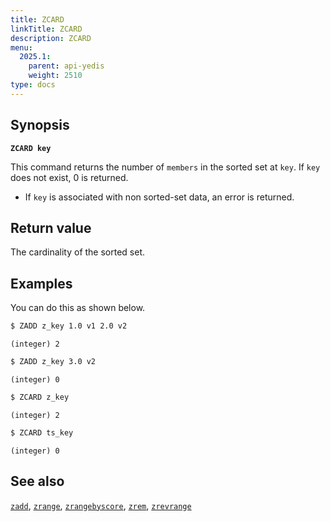 ```yaml
---
title: ZCARD
linkTitle: ZCARD
description: ZCARD
menu:
  2025.1:
    parent: api-yedis
    weight: 2510
type: docs
---
```


## Synopsis

**`ZCARD key`**

This command returns the number of `members` in the sorted set at `key`. If `key` does not exist, 0 is returned.

- If `key` is associated with non sorted-set data, an error is returned.

## Return value

The cardinality of the sorted set.

## Examples

You can do this as shown below.

```sh
$ ZADD z_key 1.0 v1 2.0 v2
```

```
(integer) 2
```

```sh
$ ZADD z_key 3.0 v2
```

```
(integer) 0
```

```sh
$ ZCARD z_key
```

```
(integer) 2
```

```sh
$ ZCARD ts_key
```

```
(integer) 0
```

## See also

[`zadd`](../zadd/), [`zrange`](../zrange/), [`zrangebyscore`](../zrangebyscore/), [`zrem`](../zrem/), [`zrevrange`](../zrevrange)

